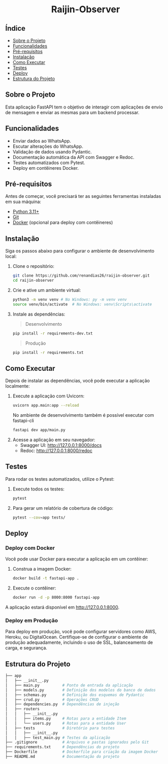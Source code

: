 # <center> Raijin-Observer


## Índice

- [Sobre o Projeto](#sobre-o-projeto)
- [Funcionalidades](#funcionalidades)
- [Pré-requisitos](#pré-requisitos)
- [Instalação](#instalação)
- [Como Executar](#como-executar)
- [Testes](#testes)
- [Deploy](#deploy)
- [Estrutura do Projeto](#estrutura-do-projeto)

## Sobre o Projeto

Esta aplicação FastAPI tem o objetivo de interagir com aplicações de envio de mensagem e enviar as mesmas para um backend processar.

## Funcionalidades

- Enviar dados ao WhatsApp.
- Escutar alterações do WhatsApp.
- Validação de dados usando Pydantic.
- Documentação automática da API com Swagger e Redoc.
- Testes automatizados com Pytest.
- Deploy em contêineres Docker.

## Pré-requisitos

Antes de começar, você precisará ter as seguintes ferramentas instaladas em sua máquina:

- [Python 3.11+](https://www.python.org/downloads/)
- [Git](https://git-scm.com/)
- [Docker](https://www.docker.com/) (opcional para deploy com contêineres)

## Instalação

Siga os passos abaixo para configurar o ambiente de desenvolvimento local:

1. Clone o repositório:
   ```bash
   git clone https://github.com/renandias26/raijin-observer.git
   cd raijin-observer
    ````

2. Crie e ative um ambiente virtual:
    ````bash
    python3 -m venv venv # No Windows: py -m venv venv
    source venv/bin/activate  # No Windows: venv\Scripts\activate
    ````
3. Instale as dependências:
    > Desenvolvimento
    ````bash
    pip install -r requirements-dev.txt
    `````

    > Produção
    ````bash
    pip install -r requirements.txt
    ````
## Como Executar
Depois de instalar as dependências, você pode executar a aplicação localmente:
1. Execute a aplicação com Uvicorn:
    ````bash
    uvicorn app.main:app --reload
    ````
    No ambiente de desenvolvimento também é possível executar com fastapi-cli
    ````bash
    fastapi dev app/main.py
    ````
2. Acesse a aplicação em seu navegador:
    - Swagger UI: http://127.0.0.1:8000/docs
    - Redoc: http://127.0.0.1:8000/redoc

## Testes
Para rodar os testes automatizados, utilize o Pytest:

1. Execute todos os testes:
    ````bash
    pytest
    ````
2. Para gerar um relatório de cobertura de código:
    ````bash
    pytest --cov=app tests/
    ````

## Deploy

### Deploy com Docker

Você pode usar Docker para executar a aplicação em um contêiner:

1. Construa a imagem Docker:
    ````bash
    docker build -t fastapi-app .
    ````
2. Execute o contêiner:
    ````bash
    docker run -d -p 8000:8000 fastapi-app
    ````
A aplicação estará disponível em http://127.0.0.1:8000.

### Deploy em Produção
Para deploy em produção, você pode configurar servidores como AWS, Heroku, ou DigitalOcean. Certifique-se de configurar o ambiente de produção adequadamente, incluindo o uso de SSL, balanceamento de carga, e segurança.

## Estrutura do Projeto
````bash
├── app
│   ├── __init__.py
│   ├── main.py          # Ponto de entrada da aplicação
│   ├── models.py        # Definição dos modelos do banco de dados
│   ├── schemas.py       # Definição dos esquemas de Pydantic
│   ├── crud.py          # Operações CRUD
│   ├── dependencies.py  # Dependências de injeção
│   ├── routers
│   │   ├── __init__.py
│   │   ├── items.py     # Rotas para a entidade Item
│   │   └── users.py     # Rotas para a entidade User
│   ├── tests            # Diretório para testes
│   │   ├── __init__.py
│   │   ├── test_main.py # Testes da aplicação
├── .gitignore           # Arquivos e pastas ignorados pelo Git
├── requirements.txt     # Dependências do projeto
├── Dockerfile           # Dockerfile para criação da imagem Docker
├── README.md            # Documentação do projeto

````